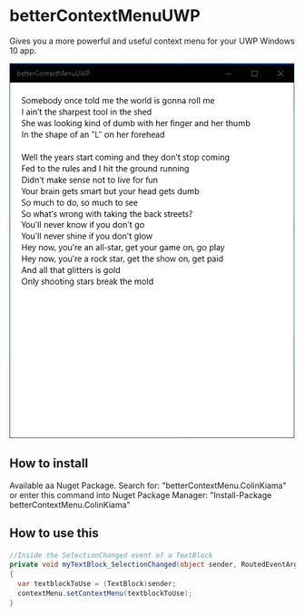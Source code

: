 # betterContextMenuUWP
Gives you a more powerful and useful context menu for your UWP Windows 10 app.

![alt-text](betterContextMenu.gif)

## How to install
Available aa Nuget Package. Search for: "betterContextMenu.ColinKiama" or enter this command into Nuget Package Manager: "Install-Package betterContextMenu.ColinKiama"

## How to use this
````csharp
//Inside the SelectionChanged event of a TextBlock
private void myTextBlock_SelectionChanged(object sender, RoutedEventArgs e)
{
  var textblockToUse = (TextBlock)sender;
  contextMenu.setContextMenu(textblockToUse);
}
````
